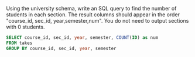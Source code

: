 Using the university schema, write an SQL query to find the number of students in each section. The result columns should appear in the order "course_id, sec_id, year,semester,num". You do not need to output sections with 0 students.

```SQL
SELECT course_id, sec_id, year, semester, COUNT(ID) as num
FROM takes
GROUP BY course_id, sec_id, year, semester
```